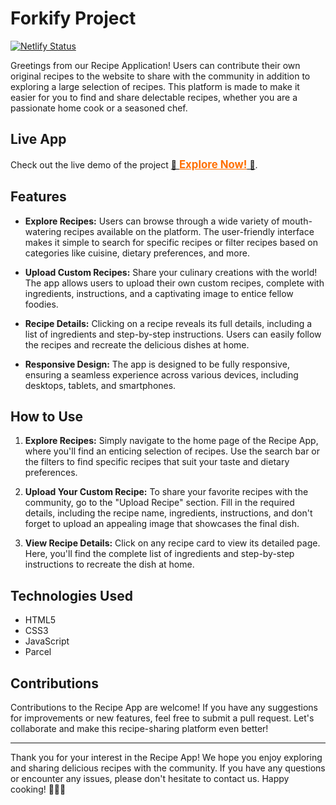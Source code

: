# Forkify Project

[![Netlify Status](https://api.netlify.com/api/v1/badges/cf910066-f95c-44e4-aff1-608121df6d1b/deploy-status)](https://app.netlify.com/sites/forkify-rahuljsaliaan/deploys)

Greetings from our Recipe Application! Users can contribute their own original recipes to the website to share with the community in addition to exploring a large selection of recipes. This platform is made to make it easier for you to find and share delectable recipes, whether you are a passionate home cook or a seasoned chef.

## Live App

Check out the live demo of the project [🌟 <span style="font-weight: bold; color: #ff6f00; text-decoration: underline; font-size: 1.2em;">Explore Now!</span> 🌟](https://forkify-rahuljsaliaan.netlify.app/).

## Features

- **Explore Recipes:** Users can browse through a wide variety of mouth-watering recipes available on the platform. The user-friendly interface makes it simple to search for specific recipes or filter recipes based on categories like cuisine, dietary preferences, and more.

- **Upload Custom Recipes:** Share your culinary creations with the world! The app allows users to upload their own custom recipes, complete with ingredients, instructions, and a captivating image to entice fellow foodies.

- **Recipe Details:** Clicking on a recipe reveals its full details, including a list of ingredients and step-by-step instructions. Users can easily follow the recipes and recreate the delicious dishes at home.

- **Responsive Design:** The app is designed to be fully responsive, ensuring a seamless experience across various devices, including desktops, tablets, and smartphones.

## How to Use

1. **Explore Recipes:** Simply navigate to the home page of the Recipe App, where you'll find an enticing selection of recipes. Use the search bar or the filters to find specific recipes that suit your taste and dietary preferences.

2. **Upload Your Custom Recipe:** To share your favorite recipes with the community, go to the "Upload Recipe" section. Fill in the required details, including the recipe name, ingredients, instructions, and don't forget to upload an appealing image that showcases the final dish.

3. **View Recipe Details:** Click on any recipe card to view its detailed page. Here, you'll find the complete list of ingredients and step-by-step instructions to recreate the dish at home.

## Technologies Used

- HTML5
- CSS3
- JavaScript
- Parcel

## Contributions

Contributions to the Recipe App are welcome! If you have any suggestions for improvements or new features, feel free to submit a pull request. Let's collaborate and make this recipe-sharing platform even better!

---

Thank you for your interest in the Recipe App! We hope you enjoy exploring and sharing delicious recipes with the community. If you have any questions or encounter any issues, please don't hesitate to contact us. Happy cooking! 🍳🥗🍰
